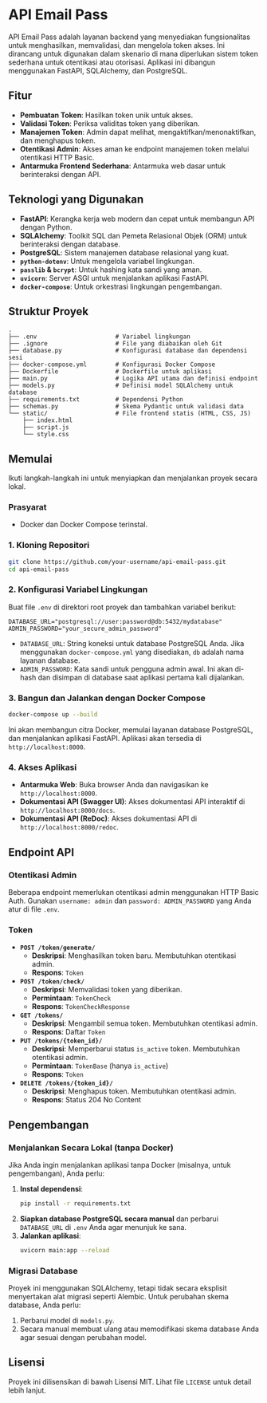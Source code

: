 # API Email Pass

API Email Pass adalah layanan backend yang menyediakan fungsionalitas untuk menghasilkan, memvalidasi, dan mengelola token akses. Ini dirancang untuk digunakan dalam skenario di mana diperlukan sistem token sederhana untuk otentikasi atau otorisasi. Aplikasi ini dibangun menggunakan FastAPI, SQLAlchemy, dan PostgreSQL.

## Fitur

- **Pembuatan Token**: Hasilkan token unik untuk akses.
- **Validasi Token**: Periksa validitas token yang diberikan.
- **Manajemen Token**: Admin dapat melihat, mengaktifkan/menonaktifkan, dan menghapus token.
- **Otentikasi Admin**: Akses aman ke endpoint manajemen token melalui otentikasi HTTP Basic.
- **Antarmuka Frontend Sederhana**: Antarmuka web dasar untuk berinteraksi dengan API.

## Teknologi yang Digunakan

- **FastAPI**: Kerangka kerja web modern dan cepat untuk membangun API dengan Python.
- **SQLAlchemy**: Toolkit SQL dan Pemeta Relasional Objek (ORM) untuk berinteraksi dengan database.
- **PostgreSQL**: Sistem manajemen database relasional yang kuat.
- **`python-dotenv`**: Untuk mengelola variabel lingkungan.
- **`passlib` & `bcrypt`**: Untuk hashing kata sandi yang aman.
- **`uvicorn`**: Server ASGI untuk menjalankan aplikasi FastAPI.
- **`docker-compose`**: Untuk orkestrasi lingkungan pengembangan.

## Struktur Proyek

```
.
├── .env                      # Variabel lingkungan
├── .ignore                   # File yang diabaikan oleh Git
├── database.py               # Konfigurasi database dan dependensi sesi
├── docker-compose.yml        # Konfigurasi Docker Compose
├── Dockerfile                # Dockerfile untuk aplikasi
├── main.py                   # Logika API utama dan definisi endpoint
├── models.py                 # Definisi model SQLAlchemy untuk database
├── requirements.txt          # Dependensi Python
├── schemas.py                # Skema Pydantic untuk validasi data
└── static/                   # File frontend statis (HTML, CSS, JS)
    ├── index.html
    ├── script.js
    └── style.css
```

## Memulai

Ikuti langkah-langkah ini untuk menyiapkan dan menjalankan proyek secara lokal.

### Prasyarat

- Docker dan Docker Compose terinstal.

### 1. Kloning Repositori

```bash
git clone https://github.com/your-username/api-email-pass.git
cd api-email-pass
```

### 2. Konfigurasi Variabel Lingkungan

Buat file `.env` di direktori root proyek dan tambahkan variabel berikut:

```
DATABASE_URL="postgresql://user:password@db:5432/mydatabase"
ADMIN_PASSWORD="your_secure_admin_password"
```

- `DATABASE_URL`: String koneksi untuk database PostgreSQL Anda. Jika menggunakan `docker-compose.yml` yang disediakan, `db` adalah nama layanan database.
- `ADMIN_PASSWORD`: Kata sandi untuk pengguna admin awal. Ini akan di-hash dan disimpan di database saat aplikasi pertama kali dijalankan.

### 3. Bangun dan Jalankan dengan Docker Compose

```bash
docker-compose up --build
```

Ini akan membangun citra Docker, memulai layanan database PostgreSQL, dan menjalankan aplikasi FastAPI. Aplikasi akan tersedia di `http://localhost:8000`.

### 4. Akses Aplikasi

- **Antarmuka Web**: Buka browser Anda dan navigasikan ke `http://localhost:8000`.
- **Dokumentasi API (Swagger UI)**: Akses dokumentasi API interaktif di `http://localhost:8000/docs`.
- **Dokumentasi API (ReDoc)**: Akses dokumentasi API di `http://localhost:8000/redoc`.

## Endpoint API

### Otentikasi Admin

Beberapa endpoint memerlukan otentikasi admin menggunakan HTTP Basic Auth. Gunakan `username: admin` dan `password: ADMIN_PASSWORD` yang Anda atur di file `.env`.

### Token

- **`POST /token/generate/`**
  - **Deskripsi**: Menghasilkan token baru. Membutuhkan otentikasi admin.
  - **Respons**: `Token`
- **`POST /token/check/`**
  - **Deskripsi**: Memvalidasi token yang diberikan.
  - **Permintaan**: `TokenCheck`
  - **Respons**: `TokenCheckResponse`
- **`GET /tokens/`**
  - **Deskripsi**: Mengambil semua token. Membutuhkan otentikasi admin.
  - **Respons**: Daftar `Token`
- **`PUT /tokens/{token_id}/`**
  - **Deskripsi**: Memperbarui status `is_active` token. Membutuhkan otentikasi admin.
  - **Permintaan**: `TokenBase` (hanya `is_active`)
  - **Respons**: `Token`
- **`DELETE /tokens/{token_id}/`**
  - **Deskripsi**: Menghapus token. Membutuhkan otentikasi admin.
  - **Respons**: Status 204 No Content

## Pengembangan

### Menjalankan Secara Lokal (tanpa Docker)

Jika Anda ingin menjalankan aplikasi tanpa Docker (misalnya, untuk pengembangan), Anda perlu:

1.  **Instal dependensi**:
    ```bash
    pip install -r requirements.txt
    ```
2.  **Siapkan database PostgreSQL secara manual** dan perbarui `DATABASE_URL` di `.env` Anda agar menunjuk ke sana.
3.  **Jalankan aplikasi**:
    ```bash
    uvicorn main:app --reload
    ```

### Migrasi Database

Proyek ini menggunakan SQLAlchemy, tetapi tidak secara eksplisit menyertakan alat migrasi seperti Alembic. Untuk perubahan skema database, Anda perlu:

1.  Perbarui model di `models.py`.
2.  Secara manual membuat ulang atau memodifikasi skema database Anda agar sesuai dengan perubahan model.

## Lisensi

Proyek ini dilisensikan di bawah Lisensi MIT. Lihat file `LICENSE` untuk detail lebih lanjut.